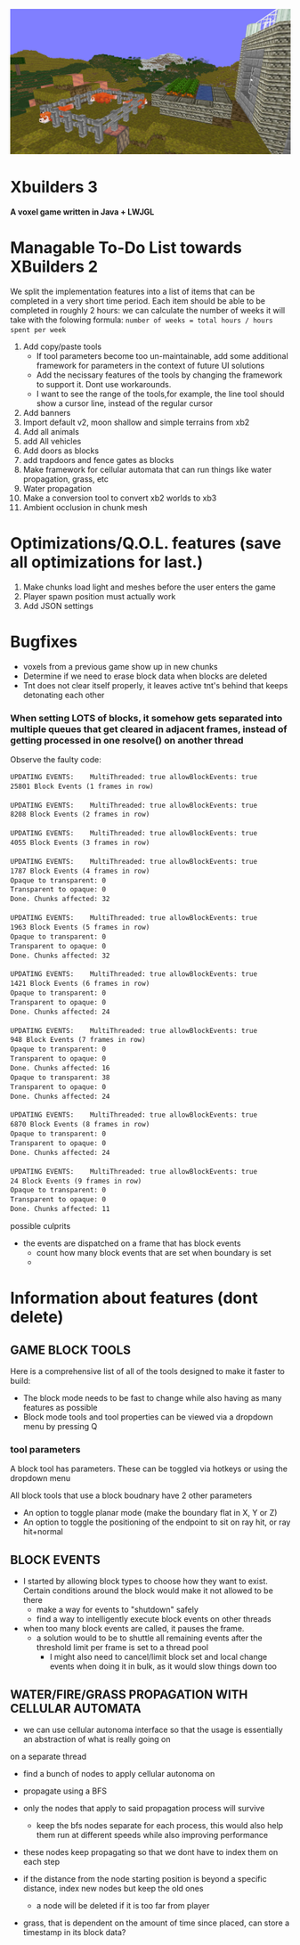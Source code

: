 
![Xbuilders landscape](./assets/images/b.jpg)

# Xbuilders 3
**A voxel game written in Java + LWJGL**


# Managable To-Do List towards XBuilders 2
We split the implementation features into a list of items that can be completed in a very short time period. Each item should be able to be completed in roughly 2 hours:
we can calculate the number of weeks it will take with the folowing formula:
`number of weeks = total hours / hours spent per week
`

1. Add copy/paste tools
   * If tool parameters become too un-maintainable, add some additional framework for parameters in the context of future UI solutions
   * Add the necissary features of the tools by changing the framework to support it. Dont use workarounds.
   * I want to see the range of the tools,for example, the line tool should show a cursor line, instead of the regular cursor
4. Add banners
7. Import default v2, moon shallow and simple terrains from xb2
8. Add all animals
9. add All vehicles
9. Add doors as blocks
10. add trapdoors and fence gates as blocks
10. Make framework for cellular automata that can run things like water propagation, grass, etc
11. Water propagation
12. Make a conversion tool to convert xb2 worlds to xb3
13. Ambient occlusion in chunk mesh

# Optimizations/Q.O.L. features **(save all optimizations for last.)**
1. Make chunks load light and meshes before the user enters the game
2. Player spawn position must actually work
4. Add JSON settings

# Bugfixes
* voxels from a previous game show up in new chunks
* Determine if we need to erase block data when blocks are deleted
* Tnt does not clear itself properly, it leaves active tnt's behind that keeps detonating each other

### When setting LOTS of blocks, it somehow gets separated into multiple queues that get cleared in adjacent frames, instead of getting processed in one resolve() on another thread
Observe the faulty code:
```dtd
UPDATING EVENTS: 	MultiThreaded: true allowBlockEvents: true
25801 Block Events (1 frames in row)

UPDATING EVENTS: 	MultiThreaded: true allowBlockEvents: true
8208 Block Events (2 frames in row)

UPDATING EVENTS: 	MultiThreaded: true allowBlockEvents: true
4055 Block Events (3 frames in row)

UPDATING EVENTS: 	MultiThreaded: true allowBlockEvents: true
1787 Block Events (4 frames in row)
Opaque to transparent: 0
Transparent to opaque: 0
Done. Chunks affected: 32

UPDATING EVENTS: 	MultiThreaded: true allowBlockEvents: true
1963 Block Events (5 frames in row)
Opaque to transparent: 0
Transparent to opaque: 0
Done. Chunks affected: 32

UPDATING EVENTS: 	MultiThreaded: true allowBlockEvents: true
1421 Block Events (6 frames in row)
Opaque to transparent: 0
Transparent to opaque: 0
Done. Chunks affected: 24

UPDATING EVENTS: 	MultiThreaded: true allowBlockEvents: true
948 Block Events (7 frames in row)
Opaque to transparent: 0
Transparent to opaque: 0
Done. Chunks affected: 16
Opaque to transparent: 38
Transparent to opaque: 0
Done. Chunks affected: 24

UPDATING EVENTS: 	MultiThreaded: true allowBlockEvents: true
6870 Block Events (8 frames in row)
Opaque to transparent: 0
Transparent to opaque: 0
Done. Chunks affected: 24

UPDATING EVENTS: 	MultiThreaded: true allowBlockEvents: true
24 Block Events (9 frames in row)
Opaque to transparent: 0
Transparent to opaque: 0
Done. Chunks affected: 11
```

possible culprits
* the events are dispatched on a frame that has block events
  * count how many block events that are set when boundary is set
  * 

# Information about features (dont delete)
## GAME BLOCK TOOLS
Here is a comprehensive list of all of the tools designed to make it faster to build:
* The block mode needs to be fast to change while also having as many features as possible
* Block mode tools and tool properties can be viewed via a dropdown menu by pressing Q

### tool parameters
A block tool has parameters. These can be toggled via hotkeys or using the dropdown menu

All block tools that use a block boudnary have 2 other parameters
* An option to toggle planar mode (make the boundary flat in X, Y or Z)
* An option to toggle the positioning of the endpoint to sit on ray hit, or ray hit+normal

## BLOCK EVENTS
* I started by allowing block types to choose how they want to exist. Certain conditions around the block would make it not allowed to be there
  * make a way for events to "shutdown" safely
  * find a way to intelligently execute block events on other threads
* when too many block events are called, it pauses the frame.
  * a solution would to be to shuttle all remaining events after the threshold limit per frame is set to a thread pool
    * I might also need to cancel/limit block set and local change events when doing it in bulk, as it would slow things down too

## WATER/FIRE/GRASS PROPAGATION WITH CELLULAR AUTOMATA
* we can use cellular autonoma interface so that the usage is essentially an abstraction of what is really going on

on a separate thread
- find a bunch of nodes to apply cellular autonoma on
- propagate using a BFS
- only the nodes that apply to said propagation process will survive
  - keep the bfs nodes separate for each process, this would also help them run at different speeds while also improving performance
- these nodes keep propagating so that we dont have to index them on each step
- if the distance from the node starting position is beyond a specific distance, index new nodes but keep the old ones
  - a node will be deleted if it is too far from player

- grass, that is dependent on the amount of time since placed, can store a timestamp in its block data?








<!---
## Keys and buttons
Key | action
--|--
W|up/fly
S|down
spacebar|jump/enable gravity
P|toggle collisions
arrow keys|move horizontally
F|toggle fast movement
M|toggle menu
ESC|leave world/exit game
I|toggle inventory
F11|save screenshot


Mouse | action
--|--
Scroll|select block
Right-click|delete block
Left-click|create block


## Overview
This game is a minecraft like block game, written in Java, with priority on **performance** and **simplicity**.

This game can run at top performance at up to a 400 voxel view radius. It has a 3d grid of chunks, The world height is limited to 255 blocks, however that is self imposed primarly due to preformance and sunlight generation in the future, and can be easily bypassed.

### Current features include:
* Animated blocks
* Multiple block types, including stairs, slabs, pillars, ladders, floor items (tracks, etc.) and ladders
* Entities (including animals)
  * Current entities include a Fox (animal)
* A UI main screen
* World saving/loading
* Fast chunk generation with greedy meshing
* Support for large chunk distances (up to 400 voxel radius)

### Things to know:
* I use LWJGL's Nublada GUI library that is builtin to LWJGL to do all of the UI rendering.
* Each chunk is 32x32x32 in size. Chunks coordinates are 3D
* The up direction is -Y, and the down direction is +Y
* Textures are sourced from Pixel perfection along with a few other open source minetest texture packs. Additionally, I have handcrafted a few of my own textures as well.


## Screenshots
A few of the blocks currently available
![blocks](./assets/images/a.jpg)

Inside a house
![indoors](./assets/images/c.jpg)

A group of foxes
![foxes](./assets/images/e.jpg)

Lots of foxes!
![lots of foxes](./assets/images/f.jpg)

Screenshot of the inventory menu
![inventory](./assets/images/g.jpg)

Ingame screenshot:
![ingame](./assets/images/h.jpg)

-->
